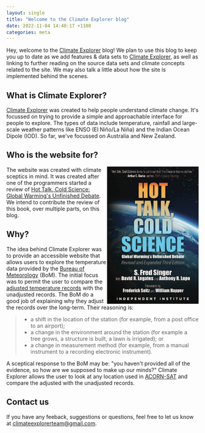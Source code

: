 ```yaml
---
layout: single
title: "Welcome to the Climate Explorer blog"
date: 2022-11-04 14:40:17 +1100
categories: meta
---
```

Hey, welcome to the [Climate Explorer](https://www.climateexplorer.net/) blog! We plan to use this blog to keep you up to date as we add features & data sets to [Climate Explorer](https://www.climateexplorer.net/), as well as linking to further reading on the source data sets and climate concepts related to the site. We may also talk a little about how the site is implemented behind the scenes.

## What is Climate Explorer?

[Climate Explorer](https://www.climateexplorer.net/) was created to help people understand climate change. It's focussed on trying to provide a simple and approachable interface for people to explore. The types of data include temperature, rainfall and large-scale weather patterns like ENSO (El Niño/La Niña) and the Indian Ocean Dipole (IOD). So far, we've focussed on Australia and New Zealand.

## Who is the website for?

<img style="float: right;width: 15rem;" src="/blog/assets/HotTalkColdScience.jpg" alt="Cover of boom Hot Talk, Cold Science">

The website was created with climate sceptics in mind. It was created after one of the programmers started a review of [Hot Talk, Cold Science: Global Warming's Unfinished Debate](https://www.goodreads.com/en/book/show/1610224.Hot_Talk_Cold_Science). We intend to contribute the review of this book, over multiple parts, on this blog.

## Why?

The idea behind Climate Explorer was to provide an accessible website that allows users to explore the temperature data provided by the [Bureau of Meteorology](http://www.bom.gov.au/) (BoM). The initial focus was to permit the user to compare the [adjusted temperature records](http://www.bom.gov.au/climate/data/acorn-sat/#tabs=Methods) with the unadjusted records. The BoM do a good job of explaining why they adjust the records over the long-term. Their reasoning is:
> - a shift in the location of the station (for example, from a post office to an airport);
> - a change in the environment around the station (for example a tree grows, a structure is built, a lawn is irrigated); or
> - a change in measurement method (for example, from a manual instrument to a recording electronic instrument).

A sceptical response to the BoM may be: "you haven't provided all of the evidence, so how are we supposed to make up our minds?" Climate Explorer allows the user to look at any location used in [ACORN-SAT](http://www.bom.gov.au/climate/data/acorn-sat/) and compare the adjusted with the unadjusted records.

## Contact us

If you have any feeback, suggestions or questions, feel free to let us know at [climateexplorerteam@gmail.com](mailto:climateexplorerteam@gmail.com).

